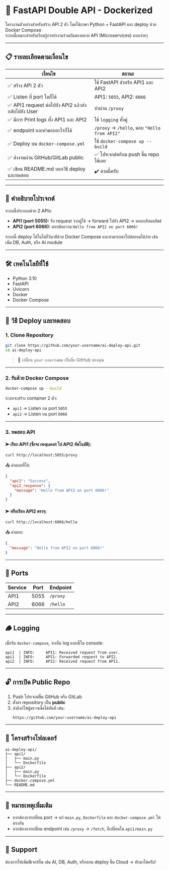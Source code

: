 # 🧩 FastAPI Double API - Dockerized

โครงงานตัวอย่างสำหรับสร้าง API 2 ตัว โดยใช้ภาษา Python + FastAPI และ deploy ด้วย Docker Compose  
ระบบนี้เหมาะสำหรับเรียนรู้การทำงานร่วมกันของหลาย API (Microservices) แบบง่ายๆ

---

## 📋 รายละเอียดตามเงื่อนไข

| เงื่อนไข                                            | สถานะ                                        |
| --------------------------------------------------- | -------------------------------------------- |
| ✅ สร้าง API 2 ตัว                                  | ใช้ FastAPI สำหรับ API1 และ API2             |
| ✅ Listen ที่ port ใดก็ได้                          | API1: `5055`, API2: `6066`                   |
| ✅ API1 request ต่อไปยัง API2 แล้วส่งกลับไปยัง User | ทำผ่าน `/proxy`                              |
| ✅ มีการ Print logs ทั้ง API1 และ API2              | ใช้ `logging` ทั้งคู่                        |
| ✅ endpoint และคำตอบอะไรก็ได้                       | `/proxy` → `/hello`, ตอบ `"Hello from API2"` |
| ✅ Deploy บน `docker-compose.yml`                   | ใช้ `docker-compose up --build`              |
| ✅ ส่งงานผ่าน GitHub/GitLab public                  | ✅ โปรเจกต์พร้อม push ขึ้น repo ได้เลย       |
| ✅ เขียน README.md บอกวิธี deploy และทดสอบ          | ✔️ ตามนี้ครับ                                |

---

## 🧠 คำอธิบายโปรเจกต์

ระบบนี้ประกอบด้วย 2 APIs:

- **API1 (port 5055):** รับ request จากผู้ใช้ → forward ไปยัง API2 → ตอบกลับผลลัพธ์
- **API2 (port 6066):** ตอบข้อความ `Hello from API2 on port 6066!`

ระบบนี้ deploy ได้ในไม่กี่วินาทีด้วย Docker Compose และสามารถนำไปต่อยอดได้ง่าย เช่นเพิ่ม DB, Auth, หรือ AI module

---

## 🛠️ เทคโนโลยีที่ใช้

- Python 3.10
- FastAPI
- Uvicorn
- Docker
- Docker Compose

---

## 🚀 วิธี Deploy และทดสอบ

### 1. Clone Repository

```bash
git clone https://github.com/your-username/ai-deploy-api.git
cd ai-deploy-api
```

> 📝 เปลี่ยน `your-username` เป็นชื่อ GitHub ของคุณ

---

### 2. รันด้วย Docker Compose

```bash
docker-compose up --build
```

ระบบจะสร้าง container 2 ตัว:

- `api1` → Listen บน port `5055`
- `api2` → Listen บน port `6066`

---

### 3. ทดสอบ API

#### ➤ เรียก API1 (ซึ่งจะ request ไป API2 อัตโนมัติ):

```bash
curl http://localhost:5055/proxy
```

📤 คำตอบที่ได้:

```json
{
  "api1": "Success",
  "api2_response": {
    "message": "Hello from API2 on port 6066!"
  }
}
```

#### ➤ หรือเรียก API2 ตรงๆ:

```bash
curl http://localhost:6066/hello
```

📤 คำตอบ:

```json
{
  "message": "Hello from API2 on port 6066!"
}
```

---

## 🐳 Ports

| Service | Port | Endpoint |
| ------- | ---- | -------- |
| API1    | 5055 | `/proxy` |
| API2    | 6066 | `/hello` |

---

## 🪵 Logging

เมื่อรัน `docker-compose`, จะเห็น log แบบนี้ใน console:

```
api1  | INFO:     API1: Received request from user.
api1  | INFO:     API1: Forwarded request to API2.
api2  | INFO:     API2: Received request from API1.
```

---

## 🔓 การเปิด Public Repo

1. Push โปรเจกต์ขึ้น GitHub หรือ GitLab
2. ตั้งค่า repository เป็น **public**
3. ส่งลิงก์ให้ผู้ตรวจเช็คได้ทันที เช่น:
   ```
   https://github.com/your-username/ai-deploy-api
   ```

---

## 📁 โครงสร้างโฟลเดอร์

```
ai-deploy-api/
├── api1/
│   ├── main.py
│   └── Dockerfile
├── api2/
│   ├── main.py
│   └── Dockerfile
├── docker-compose.yml
└── README.md
```

---

## 📌 หมายเหตุเพิ่มเติม

- หากต้องการเปลี่ยน port → แก้ `main.py`, `Dockerfile` และ `docker-compose.yml` ให้ตรงกัน
- หากต้องการเปลี่ยน endpoint เช่น `/proxy` → `/fetch`, ก็เปลี่ยนใน `api1/main.py`

---

## 🙋 Support

ต้องการให้เพิ่มฟีเจอร์อื่น เช่น AI, DB, Auth, หรือสอน deploy ขึ้น Cloud → ทักมาได้ครับ!
